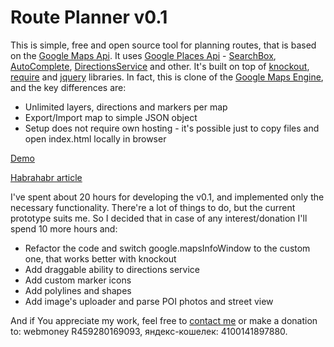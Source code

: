 Route Planner v0.1
=====

This is simple, free and open source tool for planning routes, that is based on the [Google Maps Api](https://developers.google.com/maps/). 
It uses [Google Places Api](https://developers.google.com/maps/documentation/javascript/places) - [SearchBox](https://developers.google.com/maps/documentation/javascript/examples/places-searchbox), [AutoComplete](https://developers.google.com/maps/documentation/javascript/places-autocomplete), [DirectionsService](https://developers.google.com/maps/documentation/javascript/examples/directions-draggable) and other. It's built on top of [knockout](http://knockoutjs.com), [require](http://requirejs.org) and [jquery](http://jquery.com) libraries.
In fact, this is clone of the [Google Maps Engine](https://mapsengine.google.com/map/), and the key differences are:

* Unlimited layers, directions and markers per map
* Export/Import map to simple JSON object
* Setup does not require own hosting - it's possible just to copy files and open index.html locally in browser

[Demo](http://kasheftin.github.io/RoutePlanner/)

[Habrahabr article](http://habrahabr.ru/post/214743/)

I've spent about 20 hours for developing the v0.1, and implemented only the necessary functionality. There're a lot of things to do, but the current prototype suits me. So I decided that in case of any interest/donation I'll spend 10 more hours and:

* Refactor the code and switch google.mapsInfoWindow to the custom one, that works better with knockout
* Add draggable ability to directions service
* Add custom marker icons
* Add polylines and shapes
* Add image's uploader and parse POI photos and street view

And if You appreciate my work, feel free to [contact me](http://ragneta.com) or make a donation to: webmoney R459280169093, яндекс-кошелек: 4100141897880.  

